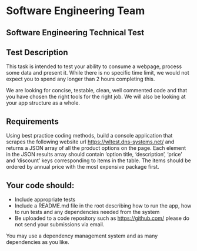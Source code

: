 # Software Engineering Team

## Software Engineering Technical Test

## Test Description

This task is intended to test your ability to consume a webpage, process some data and present it.
While there is no specific time limit, we would not expect you to spend any longer than 2 hours
completing this.

We are looking for concise, testable, clean, well commented code and that you have chosen the
right tools for the right job. We will also be looking at your app structure as a whole.

## Requirements

Using best practice coding methods, build a console application that scrapes the following website url https://wltest.dns-systems.net/ and returns a JSON array of all the product options on the page.
Each element in the JSON results array should contain ‘option title, ‘description’, ‘price’ and ‘discount’ keys corresponding to items in the table. The items should be ordered by annual price
with the most expensive package first.

## Your code should:

- Include appropriate tests
- Include a README.md file in the root describing how to run the app, how to run tests and any
dependencies needed from the system
- Be uploaded to a code repository such as https://github.com/ please do not send your
submissions via email.

You may use a dependency management system and as many dependencies as you like.